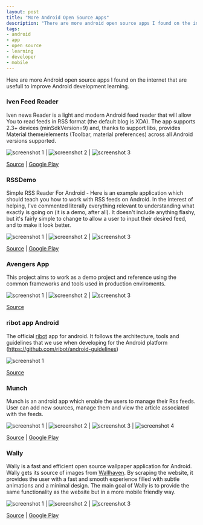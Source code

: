 ```yaml
---
layout: post
title: "More Android Open Source Apps"
description: "There are more android open source apps I found on the internet that are usefull to improve android development learning."
tags:
- android
- app
- open source
- learning
- developer
- mobile
---
```


Here are more Android open source apps I found on the internet that are usefull to improve Android development learning.

### Iven Feed Reader
Iven news Reader is a light and modern Android feed reader that will allow You to read feeds in RSS format (the default blog is XDA).
The app supports 2.3+ devices (minSdkVersion=9) and, thanks to support libs, provides Material theme/elements (Toolbar, material preferences) across all Android versions supported.

![screenshot 1](http://kingsor.github.io/images/posts/iven-reader-01.png) | ![screenshot 2](http://kingsor.github.io/images/posts/iven-reader-02.png) | ![screenshot 3](http://kingsor.github.io/images/posts/iven-reader-03.png)

[Source](https://github.com/enricocid/iven-feed-reader) | [Google Play](https://play.google.com/store/apps/details?id=com.iven.lfflfeedreader)

### RSSDemo
Simple RSS Reader For Android - Here is an example application which should teach you how to work with RSS feeds on Android. In the interest of helping, I've commented literally everything relevant to understanding what exactly is going on (it is a demo, after all). It doesn't include anything flashy, but it's fairly simple to change to allow a user to input their desired feed, and to make it look better.

![screenshot 1](/images/posts/rssdemo-01.png) | ![screenshot 2](/images/posts/rssdemo-02.png) | ![screenshot 3](/images/posts/rssdemo-03.png)

[Source](https://github.com/zackehh/RSSDemo) | [Google Play](https://play.google.com/store/apps/details?id=com.zackehh.rssdemo)

### Avengers App
This project aims to work as a demo project and reference using the common frameworks and tools used in production enviroments.

![screenshot 1](/images/posts/avengers-01.png) | ![screenshot 2](/images/posts/avengers-02.png) | ![screenshot 3](/images/posts/avengers-03.png)

[Source](https://github.com/saulmm/Avengers)

### ribot app Android
The official [ribot](http://ribot.co.uk/) app for android. It follows the architecture, tools and guidelines that we use when developing for the Android platform (https://github.com/ribot/android-guidelines)

![screenshot 1](https://github.com/ribot/ribot-app-android/raw/master/images/screens.png)

[Source](https://github.com/ribot/ribot-app-android)

### Munch
Munch is an android app which enable the users to manage their Rss feeds. User can add new sources, manage them and view the article associated with the feeds.

![screenshot 1](http://kingsor.github.io/images/posts/munch-01.png) | ![screenshot 2](http://kingsor.github.io/images/posts/munch-02.png) | ![screenshot 3](http://kingsor.github.io/images/posts/munch-03.png) | ![screenshot 4](http://kingsor.github.io/images/posts/munch-04.png)

[Source](https://github.com/crazyhitty/Munch) | [Google Play](https://play.google.com/store/apps/details?id=com.crazyhitty.chdev.ks.munch)

### Wally
Wally is a fast and efficient open source wallpaper application for Android. Wally gets its source of images from [Wallhaven](http://alpha.wallhaven.cc/). By scraping the website, it provides the user with a fast and smooth experience filled with subtle animations and a minimal design. The main goal of Wally is to provide the same functionality as the website but in a more mobile friendly way.

![screenshot 1](http://kingsor.github.io/images/posts/wally-01.png) | ![screenshot 2](http://kingsor.github.io/images/posts/wally-02.png) | ![screenshot 3](http://kingsor.github.io/images/posts/wally-03.png)

[Source](https://github.com/Musenkishi/wally) | [Google Play](https://play.google.com/store/apps/details?id=com.musenkishi.wally)